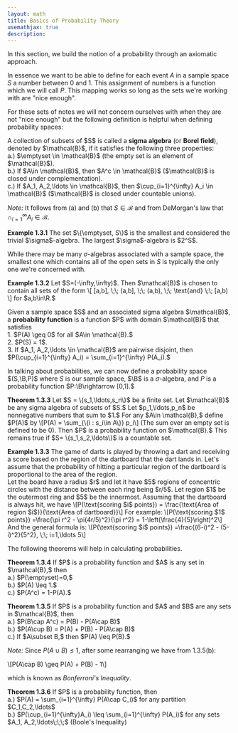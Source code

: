```yaml
---
layout: math
title: Basics of Probability Theory
usemathjax: true
description:
---
```


In this section, we  build the notion of a probability through an axiomatic approach. 

In essence we want to be able to define for each event $A$ in a sample space $S$ a number between $0$ and $1$. This assignment of numbers is a function which we will call $P$. This mapping works so long as the sets we're working with are "nice enough". 

For these sets of notes we will not concern ourselves with when they are not "nice enough" but the following definition is helpful when defining probability spaces:

<p class="box def">
A collection of subsets of $S$ is called a <strong>sigma algebra</strong> (or <strong>Borel field</strong>), denoted by $\mathcal{B}$, if it satisfies the following three properties:<br>
a.) $\emptyset \in \mathcal{B}$ (the empty set is an element of $\mathcal{B}$).<br>
b.) If $A\in \mathcal{B}$, then $A^c \in \mathcal{B}$ ($\mathcal{B}$ is closed under complementation).<br>
c.) If $A_1, A_2,\ldots \in \mathcal{B}$, then $\cup_{i=1}^{\infty} A_i \in \mathcal{B}$ ($\mathcal{B}$ is closed under countable unions).
</p>

*Note:* It follows from (a) and (b) that $S \in \mathcal{B}$ and from DeMorgan's law that $\cap_{i=1}^{\infty}A_i\in\mathcal{B}$.

<p class="box example">
<strong>Example 1.3.1</strong>
The set $\{\emptyset, S\}$ is the smallest and considered the trivial $\sigma$-algebra. The largest $\sigma$-algebra is $2^S$.
</p>

While there may be many $\sigma$-algebras associated with a sample space, the smallest one which contains all of the open sets in $S$ is typically the only one we're concerned with.

<p class="box example">
<strong>Example 1.3.2</strong>
Let $S=(-\infty,\infty)$. Then $\mathcal{B}$ is chosen to contain all sets of the form 
\[ [a,b], \;\; (a,b], \;\; (a,b), \;\; \text{and} \;\; [a,b) \]
for $a,b\in\R.$
</p>

<p class="box def">
Given a sample space $S$ and an associated sigma algebra $\mathcal{B}$, a <strong>probability function</strong> is a function $P$ with domain $\mathcal{B}$ that satisfies <br>
1. $P(A) \geq 0$ for all $A\in \mathcal{B}.$<br>
2. $P(S) = 1$.<br>
3. If $A_1, A_2,\ldots \in \mathcal{B}$ are pairwise disjoint, then $P(\cup_{i=1}^{\infty} A_i) = \sum_{i=1}^{\infty} P(A_i).$
</p>

In talking about probabilities, we can now define a probability space $(S,\B,P)$ where $S$ is our sample space, $\B$ is a $\sigma$-algebra, and $P$ is a probability function $P:\B\rightarrow [0,1].$

<p class="box theorem">
<strong>Theorem 1.3.3</strong>
Let $S = \{s_1,\ldots,s_n\}$ be a finite set. Let $\mathcal{B}$ be any sigma algebra of subsets of $S.$ Let $p_1,\ldots,p_n$ be nonnegative numbers that sum to $1.$ For any $A\in \mathcal{B},$ define $P(A)$ by 
\[P(A) = \sum_{\{i : s_i\in A\}} p_i\]
(The sum over an empty set is defined to be 0). Then $P$ is a probability function on $\mathcal{B}.$ This remains true if $S= \{s_1,s_2,\ldots\}$ is a countable set.
</p>

<p class="box example">
<strong>Example 1.3.3</strong>
The game of darts is played by throwing a dart and receiving a score based on the region of the dartboard that the dart lands in. Let's assume that the probability of hitting a particular region of the dartboard is proportional to the area of the region.<br>
Let the board have a radius $r$ and let it have $5$ regions of concentric circles with the distance between each ring being $r/5$. Let region $1$ be the outermost ring and $5$ be the innermost. Assuming that the dartboard is always hit, we have
\[P(\text{scoring $i$ points}) = \frac{\text{Area of region $i$}}{\text{Area of dartboard}}\]
For example:
\[P(\text{scoring $1$ points}) =\frac{\pi r^2 - \pi(4r/5)^2}{\pi r^2} = 1-\left(\frac{4}{5}\right)^2\]
And the general formula is:
\[P(\text{scoring $i$ points}) =\frac{(6-i)^2 - (5-i)^2}{5^2}, \;\; i=1,\ldots 5\]
</p>

The following theorems will help in calculating probabilities. 

<p class="box theorem">
<strong>Theorem 1.3.4</strong>
If $P$ is a probability function and $A$ is any set in $\mathcal{B},$ then <br>
a.) $P(\emptyset)=0,$<br>
b.) $P(A) \leq 1.$ <br>
c.) $P(A^c) = 1-P(A).$
</p>

<p class="box theorem">
<strong>Theorem 1.3.5</strong>
If $P$ is a probability function and $A$ and $B$ are any sets in $\mathcal{B}$, then <br>
a.) $P(B\cap A^c) = P(B) - P(A\cap B)$<br>
b.) $P(A\cup B) = P(A) + P(B) - P(A\cap B)$ <br>
c.) If $A\subset B,$ then $P(A) \leq P(B).$
</p>

*Note:* Since $P(A\cup B) \leq 1$, after some rearranging we have from 1.3.5(b):

\\[P(A\cap B) \geq P(A) + P(B) - 1\\]

which is known as *Bonferroni's Inequality*.

<p class="box theorem">
<strong>Theorem 1.3.6</strong>
If $P$ is a probability function, then <br>
a.) $P(A) = \sum_{i=1}^{\infty} P(A\cap C_i)$ for any partition $C_1,C_2,\ldots$<br>
b.) $P(\cup_{i=1}^{\infty}A_i) \leq \sum_{i=1}^{\infty} P(A_i)$ for any sets $A_1, A_2,\ldots\;\;\;$ (Boole's Inequality)
</p>